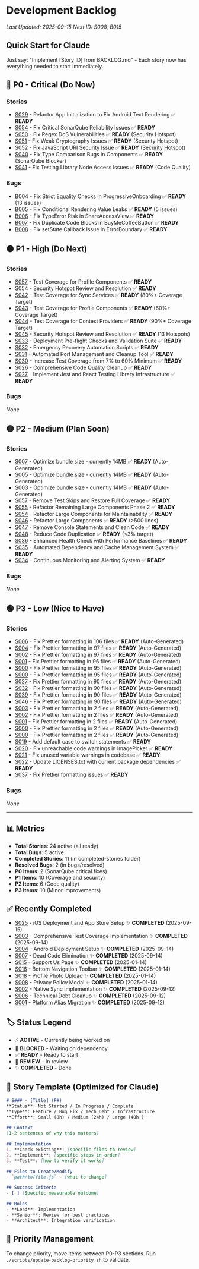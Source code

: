 # Development Backlog

*Last Updated: 2025-09-15*
*Next ID: S008, B015*

## Quick Start for Claude
Just say: "Implement [Story ID] from BACKLOG.md" - Each story now has everything needed to start immediately.

## 🔴 P0 - Critical (Do Now)
### Stories
- [S029](backlog/S029-refactor-app-initialization-to-fix-android-text-rendering.md) - Refactor App Initialization to Fix Android Text Rendering ✅ **READY**
- [S054](backlog/S054-fix-critical-sonarqube-reliability-issues.md) - Fix Critical SonarQube Reliability Issues ✅ **READY**
- [S050](backlog/S050-fix-regex-dos-vulnerabilities.md) - Fix Regex DoS Vulnerabilities ✅ **READY** (Security Hotspot)
- [S051](backlog/S051-fix-weak-cryptography-issues.md) - Fix Weak Cryptography Issues ✅ **READY** (Security Hotspot)
- [S052](backlog/S052-fix-javascript-uri-security-issue.md) - Fix JavaScript URI Security Issue ✅ **READY** (Security Hotspot)
- [S040](backlog/S040-fix-type-comparison-bugs.md) - Fix Type Comparison Bugs in Components ✅ **READY** (SonarQube Blocker)
- [S041](backlog/S041-fix-testing-library-node-access.md) - Fix Testing Library Node Access Issues ✅ **READY** (Code Quality)

### Bugs
- [B004](bugs/B004-fix-strict-equality-checks-in-progressiveonboarding.md) - Fix Strict Equality Checks in ProgressiveOnboarding ✅ **READY** (13 issues)
- [B005](bugs/B005-fix-conditional-rendering-value-leaks.md) - Fix Conditional Rendering Value Leaks ✅ **READY** (5 issues)
- [B006](bugs/B006-fix-typeerror-risk-in-shareaccessview.md) - Fix TypeError Risk in ShareAccessView ✅ **READY**
- [B007](bugs/B007-fix-duplicate-code-blocks-in-buymecoffeebutton.md) - Fix Duplicate Code Blocks in BuyMeCoffeeButton ✅ **READY**
- [B008](bugs/B008-fix-setstate-callback-issue-in-errorboundary.md) - Fix setState Callback Issue in ErrorBoundary ✅ **READY**

## 🟠 P1 - High (Do Next)
### Stories
- [S057](backlog/S057-test-coverage-for-profile-components.md) - Test Coverage for Profile Components ✅ **READY**
- [S054](backlog/S054-security-hotspot-review-and-resolution.md) - Security Hotspot Review and Resolution ✅ **READY**
- [S042](backlog/S042-test-coverage-sync-services.md) - Test Coverage for Sync Services ✅ **READY** (80%+ Coverage Target)
- [S043](backlog/S043-test-coverage-profile-components.md) - Test Coverage for Profile Components ✅ **READY** (60%+ Coverage Target)
- [S044](backlog/S044-test-coverage-context-providers.md) - Test Coverage for Context Providers ✅ **READY** (90%+ Coverage Target)
- [S045](backlog/S045-security-hotspot-resolution.md) - Security Hotspot Review and Resolution ✅ **READY** (13 Hotspots)
- [S033](backlog/S033-deployment-pre-flight-checks-and-validation-suite.md) - Deployment Pre-flight Checks and Validation Suite ✅ **READY**
- [S032](backlog/S032-emergency-recovery-automation-scripts.md) - Emergency Recovery Automation Scripts ✅ **READY**
- [S031](backlog/S031-automated-port-management-and-cleanup-tool.md) - Automated Port Management and Cleanup Tool ✅ **READY**
- [S030](backlog/S030-increase-test-coverage-from-7-to-60-minimum.md) - Increase Test Coverage from 7% to 60% Minimum ✅ **READY**
- [S026](backlog/S026-comprehensive-code-quality-cleanup.md) - Comprehensive Code Quality Cleanup ✅ **READY**
- [S027](backlog/S027-implement-jest-and-react-testing-library-infrastructure.md) - Implement Jest and React Testing Library Infrastructure ✅ **READY**

### Bugs
*None*

## 🟡 P2 - Medium (Plan Soon)
### Stories
- [S007](backlog/S007-optimizebundlesizecurrently14mb.md) - Optimize bundle size - currently 14MB ✅ **READY** (Auto-Generated)
- [S005](backlog/S005-optimizebundlesizecurrently14mb.md) - Optimize bundle size - currently 14MB ✅ **READY** (Auto-Generated)
- [S003](backlog/S003-optimizebundlesizecurrently14mb.md) - Optimize bundle size - currently 14MB ✅ **READY** (Auto-Generated)
- [S057](backlog/S057-remove-test-skips-and-restore-full-coverage.md) - Remove Test Skips and Restore Full Coverage ✅ **READY**
- [S055](backlog/S055-refactor-remaining-large-components-phase-2.md) - Refactor Remaining Large Components Phase 2 ✅ **READY**
- [S054](backlog/S054-refactor-large-components-for-maintainability.md) - Refactor Large Components for Maintainability ✅ **READY**
- [S046](backlog/S046-refactor-large-components.md) - Refactor Large Components ✅ **READY** (>500 lines)
- [S047](backlog/S047-remove-console-statements.md) - Remove Console Statements and Clean Code ✅ **READY**
- [S048](backlog/S048-reduce-code-duplication.md) - Reduce Code Duplication ✅ **READY** (<3% target)
- [S036](backlog/S036-enhanced-health-check-with-performance-baselines.md) - Enhanced Health Check with Performance Baselines ✅ **READY**
- [S035](backlog/S035-automated-dependency-and-cache-management-system.md) - Automated Dependency and Cache Management System ✅ **READY**
- [S034](backlog/S034-continuous-monitoring-and-alerting-system.md) - Continuous Monitoring and Alerting System ✅ **READY**

### Bugs
*None*

## 🟢 P3 - Low (Nice to Have)
### Stories
- [S006](backlog/S006-fixprettierformattingin106files.md) - Fix Prettier formatting in 106 files ✅ **READY** (Auto-Generated)
- [S004](backlog/S004-fixprettierformattingin97files.md) - Fix Prettier formatting in 97 files ✅ **READY** (Auto-Generated)
- [S002](backlog/S002-fixprettierformattingin97files.md) - Fix Prettier formatting in 97 files ✅ **READY** (Auto-Generated)
- [S001](backlog/S001-fixprettierformattingin96files.md) - Fix Prettier formatting in 96 files ✅ **READY** (Auto-Generated)
- [S000](backlog/S000-fixprettierformattingin95files.md) - Fix Prettier formatting in 95 files ✅ **READY** (Auto-Generated)
- [S000](backlog/S000-fixprettierformattingin95files.md) - Fix Prettier formatting in 95 files ✅ **READY** (Auto-Generated)
- [S027](backlog/S027-fixprettierformattingin90files.md) - Fix Prettier formatting in 90 files ✅ **READY** (Auto-Generated)
- [S032](backlog/S032-fixprettierformattingin90files.md) - Fix Prettier formatting in 90 files ✅ **READY** (Auto-Generated)
- [S039](backlog/S039-fixprettierformattingin90files.md) - Fix Prettier formatting in 90 files ✅ **READY** (Auto-Generated)
- [S046](backlog/S046-fixprettierformattingin90files.md) - Fix Prettier formatting in 90 files ✅ **READY** (Auto-Generated)
- [S003](backlog/S003-fixprettierformattingin2files.md) - Fix Prettier formatting in 2 files ✅ **READY** (Auto-Generated)
- [S002](backlog/S002-fixprettierformattingin2files.md) - Fix Prettier formatting in 2 files ✅ **READY** (Auto-Generated)
- [S001](backlog/S001-fixprettierformattingin2files.md) - Fix Prettier formatting in 2 files ✅ **READY** (Auto-Generated)
- [S000](backlog/S000-fixprettierformattingin2files.md) - Fix Prettier formatting in 2 files ✅ **READY** (Auto-Generated)
- [S000](backlog/S000-fixprettierformattingin2files.md) - Fix Prettier formatting in 2 files ✅ **READY** (Auto-Generated)
- [S019](backlog/S019-add-default-case-to-switch-statements.md) - Add default case to switch statements ✅ **READY**
- [S020](backlog/S020-fix-unreachable-code-warnings-in-imagepicker.md) - Fix unreachable code warnings in ImagePicker ✅ **READY**
- [S021](backlog/S021-fix-unused-variable-warnings-in-codebase.md) - Fix unused variable warnings in codebase ✅ **READY**
- [S022](backlog/S022-update-licensestxt-with-current-package-dependencies.md) - Update LICENSES.txt with current package dependencies ✅ **READY**
- [S037](backlog/S037-fix-prettier-formatting-issues.md) - Fix Prettier formatting issues ✅ **READY**

### Bugs
*None*

---

## 📊 Metrics
- **Total Stories**: 24 active (all ready)
- **Total Bugs**: 5 active
- **Completed Stories**: 11 (in completed-stories folder)
- **Resolved Bugs**: 2 (in bugs/resolved)
- **P0 Items**: 2 (SonarQube critical fixes)
- **P1 Items**: 10 (Coverage and security)
- **P2 Items**: 6 (Code quality)
- **P3 Items**: 10 (Minor improvements)

## ✅ Recently Completed
- [S025](completed-stories/S025-ios-deployment-and-app-store-setup-COMPLETED.md) - iOS Deployment and App Store Setup ✨ **COMPLETED** (2025-09-15)
- [S003](completed-stories/S003-test-coverage-COMPLETED.md) - Comprehensive Test Coverage Implementation ✨ **COMPLETED** (2025-09-14)
- [S004](completed-stories/S004-android-deployment-COMPLETED.md) - Android Deployment Setup ✨ **COMPLETED** (2025-09-14)
- [S007](completed-stories/S007-dead-code-elimination-COMPLETED.md) - Dead Code Elimination ✨ **COMPLETED** (2025-09-14)
- [S015](completed-stories/S015-support-us-page-COMPLETED.md) - Support Us Page ✨ **COMPLETED** (2025-01-14)
- [S016](completed-stories/S016-bottom-navigation-toolbar-COMPLETED.md) - Bottom Navigation Toolbar ✨ **COMPLETED** (2025-01-14)
- [S018](completed-stories/S018-profile-photo-upload-COMPLETED.md) - Profile Photo Upload ✨ **COMPLETED** (2025-01-14)
- [S008](completed-stories/S008-privacy-policy-COMPLETED.md) - Privacy Policy Modal ✨ **COMPLETED** (2025-01-14)
- [S002](backlog/closed/S002-native-sync-implementation.md) - Native Sync Implementation ✨ **COMPLETED** (2025-09-12)
- [S006](backlog/closed/S006-technical-debt-cleanup-and-documentation-update.md) - Technical Debt Cleanup ✨ **COMPLETED** (2025-09-12)
- [S001](backlog/closed/S001-platform-alias-migration.md) - Platform Alias Migration ✨ **COMPLETED** (2025-09-12)

## 🏷️ Status Legend
- ⚡ **ACTIVE** - Currently being worked on
- 🔄 **BLOCKED** - Waiting on dependency
- ✅ **READY** - Ready to start
- 🎯 **REVIEW** - In review
- ✨ **COMPLETED** - Done

## 📝 Story Template (Optimized for Claude)
```markdown
# S### - [Title] (P#)
**Status**: Not Started / In Progress / Complete
**Type**: Feature / Bug Fix / Tech Debt / Infrastructure
**Effort**: Small (8h) / Medium (24h) / Large (40h+)

## Context
[1-2 sentences of why this matters]

## Implementation
1. **Check existing**: [specific files to review]
2. **Implement**: [specific steps in order]
3. **Test**: [how to verify it works]

## Files to Create/Modify
- `path/to/file.js` - [what to change]

## Success Criteria
- [ ] [Specific measurable outcome]

## Roles
- **Lead**: Implementation
- **Senior**: Review for best practices
- **Architect**: Integration verification
```

## 🔄 Priority Management
To change priority, move items between P0-P3 sections.
Run `./scripts/update-backlog-priority.sh` to validate.